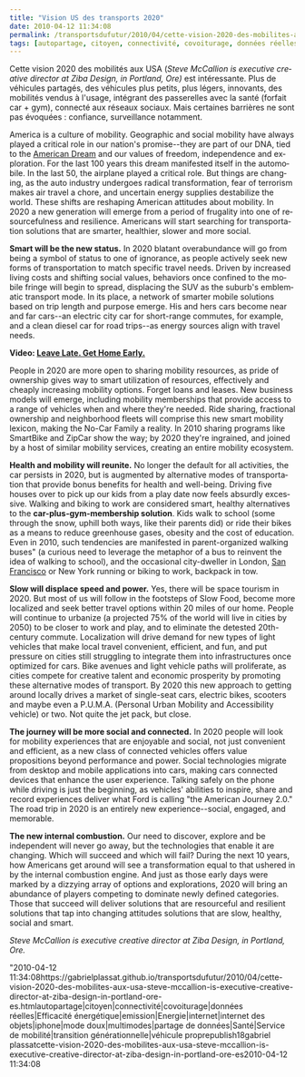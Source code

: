 ```yaml
---
title: "Vision US des transports 2020"
date: 2010-04-12 11:34:08
permalink: /transportsdufutur/2010/04/cette-vision-2020-des-mobilites-aux-usa-steve-mccallion-is-executive-creative-director-at-ziba-design-in-portland-ore-es.html
tags: [autopartage, citoyen, connectivité, covoiturage, données réelles, Efficacité énergétique, emission, Energie, internet, internet des objets, iphone, mode doux, multimodes, partage de données, Santé, Service de mobilité, transition générationnelle, véhicule propre]
---
```


<p class="MsoNormal"><span lang="EN">Cette vision 2020 des mobilités aux USA (<span lang="EN"><em>Steve McCallion is executive creative director at Ziba Design, in Portland, Ore) </em>est intéressante. </span>Plus de véhicules partagés, des véhicules plus petits, plus légers, innovants, des mobilités vendus à l'usage, intégrant des passerelles avec la santé (forfait car + gym), connecté aux réseaux sociaux. Mais certaines barrières ne sont pas évoquées : confiance, surveillance notamment.</span></p> <p class="MsoNormal"><span lang="EN"> </span></p>  <!--more-->  <p class="MsoNormal"><span lang="EN">America is a culture of mobility. Geographic and social mobility have always played a critical role in our nation's promise--they are part of our DNA, tied to the <a href="http://topics.forbes.com/American%20Dream">American Dream</a> and our values of freedom, independence and exploration. For the last 100 years this dream manifested itself in the automobile. In the last 50, the airplane played a critical role. But things are changing, as the auto industry undergoes radical transformation, fear of terrorism makes air travel a chore, and uncertain energy supplies destabilize the world. These shifts are reshaping American attitudes about mobility. In 2020 a new generation will emerge from a period of frugality into one of resourcefulness and resilience. Americans will start searching for transportation solutions that are smarter, healthier, slower and more social. </span></p> <p class="MsoNormal"><strong><span lang="EN">Smart will be the new status.</span></strong><span lang="EN"> In 2020 blatant overabundance will go from being a symbol of status to one of ignorance, as people actively seek new forms of transportation to match specific travel needs. Driven by increased living costs and shifting social values, behaviors once confined to the mobile fringe will begin to spread, displacing the SUV as the suburb's emblematic transport mode. In its place, a network of smarter mobile solutions based on trip length and purpose emerge. His and hers cars become near and far cars--an electric city car for short-range commutes, for example, and a clean diesel car for road trips--as energy sources align with travel needs.</span></p> <p class="MsoNormal"><span lang="EN"></span></p> <p class="MsoNormal"><strong><span lang="EN">Video: <a href="http://www.forbes.com/video/?video=fvn/2020/leave-late-get-home-early">Leave Late. Get Home Early.</a></span></strong></p> <p class="MsoNormal"><span lang="EN"><span></span></span></p> <p class="MsoNormal"><span lang="EN">People in 2020 are more open to sharing mobility resources, as pride of ownership gives way to smart utilization of resources, effectively and cheaply increasing mobility options. Forget loans and leases. New business models will emerge, including mobility memberships that provide access to a range of vehicles when and where they're needed. Ride sharing, fractional ownership and neighborhood fleets will comprise this new smart mobility lexicon, making the No-Car Family a reality. In 2010 sharing programs like SmartBike and ZipCar show the way; by 2020 they're ingrained, and joined by a host of similar mobility services, creating an entire mobility ecosystem.</span></p> <p class="MsoNormal"><span lang="EN"></span></p> <p class="MsoNormal"><strong><span lang="EN">Health and mobility will reunite.</span></strong><span lang="EN"> No longer the default for all activities, the car persists in 2020, but is augmented by alternative modes of transportation that provide bonus benefits for health and well-being. Driving five houses over to pick up our kids from a play date now feels absurdly excessive. Walking and biking to work are considered smart, healthy alternatives to the <strong>car-plus-gym-membership solution</strong>. Kids walk to school (some through the snow, uphill both ways, like their parents did) or ride their bikes as a means to reduce greenhouse gases, obesity and the cost of education. Even in 2010, such tendencies are manifested in parent-organized walking buses" (a curious need to leverage the metaphor of a bus to reinvent the idea of walking to school), and the occasional city-dweller in London, <a href=""http://topics.forbes.com/San%20Francisco"">San Francisco</a> or New York running or biking to work, backpack in tow.</span></p> <p class=""MsoNormal""><strong><span lang=""EN"">Slow will displace speed and power.</span></strong><span lang=""EN""> Yes, there will be space tourism in 2020. But most of us will follow in the footsteps of Slow Food, become more localized and seek better travel options within 20 miles of our home. People will continue to urbanize (a projected 75% of the world will live in cities by 2050) to be closer to work and play, and to eliminate the detested 20th-century commute. Localization will drive demand for new types of light vehicles that make local travel convenient, efficient, and fun, and put pressure on cities still struggling to integrate them into infrastructures once optimized for cars. Bike avenues and light vehicle paths will proliferate, as cities compete for creative talent and economic prosperity by promoting these alternative modes of transport. By 2020 this new approach to getting around locally drives a market of single-seat cars, electric bikes, scooters and maybe even a P.U.M.A. (Personal Urban Mobility and Accessibility vehicle) or two. Not quite the jet pack, but close. </span></p> <p class=""MsoNormal""><strong><span lang=""EN"">The journey will be more social and connected.</span></strong><span lang=""EN""> In 2020 people will look for mobility experiences that are enjoyable and social, not just convenient and efficient, as a new class of connected vehicles offers value propositions beyond performance and power. Social technologies migrate from desktop and mobile applications into cars, making cars connected devices that enhance the user experience. Talking safely on the phone while driving is just the beginning, as vehicles' abilities to inspire, share and record experiences deliver what Ford is calling "the American Journey 2.0." The road trip in 2020 is an entirely new experience--social, engaged, and memorable.</span></p> <p class=""MsoNormal""><span lang=""EN""></span></p> <p class=""MsoNormal""><strong><span lang=""EN"">The new internal combustion.</span></strong><span lang=""EN""> Our need to discover, explore and be independent will never go away, but the technologies that enable it are changing. Which will succeed and which will fail? During the next 10 years, how Americans get around will see a transformation equal to that ushered in by the internal combustion engine. And just as those early days were marked by a dizzying array of options and explorations, 2020 will bring an abundance of players competing to dominate newly defined categories. Those that succeed will deliver solutions that are resourceful and resilient solutions that tap into changing attitudes solutions that are slow, healthy, social and smart.</span></p> <p class=""MsoNormal""><span lang=""EN""></span></p> <p class=""MsoNormal""><em><span lang=""EN"">Steve McCallion is executive creative director at Ziba Design, in Portland, Ore.</span></em><span lang=""EN""></span></p>"2010-04-12 11:34:08https://gabrielplassat.github.io/transportsdufutur/2010/04/cette-vision-2020-des-mobilites-aux-usa-steve-mccallion-is-executive-creative-director-at-ziba-design-in-portland-ore-es.htmlautopartage|citoyen|connectivité|covoiturage|données réelles|Efficacité énergétique|emission|Energie|internet|internet des objets|iphone|mode doux|multimodes|partage de données|Santé|Service de mobilité|transition générationnelle|véhicule proprepublish18gabriel plassatcette-vision-2020-des-mobilites-aux-usa-steve-mccallion-is-executive-creative-director-at-ziba-design-in-portland-ore-es2010-04-12 11:34:08
